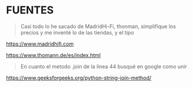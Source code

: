 # FUENTES

> Casi todo lo he sacado de MadridHi-Fi, thonman, simplifique los precios y me inventé lo de las tiendas, y el tipo

https://www.madridhifi.com

https://www.thomann.de/es/index.html

> En cuanto el metodo .join de la linea 44 busqué en google como unir 

https://www.geeksforgeeks.org/python-string-join-method/

